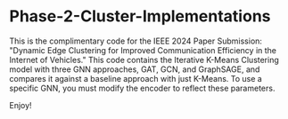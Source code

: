 # Phase-2-Cluster-Implementations

This is the complimentary code for the IEEE 2024 Paper Submission: "Dynamic Edge Clustering for Improved Communication Efficiency in the Internet of Vehicles." This code contains the Iterative K-Means Clustering model with three GNN approaches, GAT, GCN, and GraphSAGE, and compares it against a baseline approach with just K-Means. To use a specific GNN, you must modify the encoder to reflect these parameters.

Enjoy!
